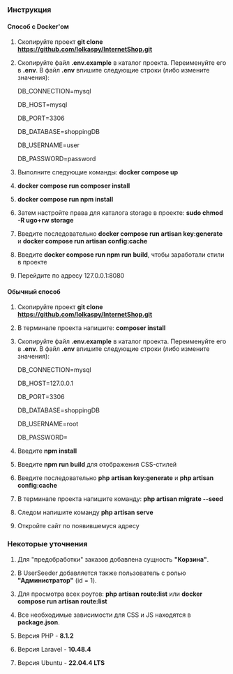 ### Инструкция
#### Способ с Docker'ом
1. Скопируйте проект **git clone https://github.com/lolkaspy/InternetShop.git**
2. Скопируйте файл **.env.example** в каталог проекта. Переименуйте его в **.env**. В файл **.env** впишите следующие строки (либо измените значения):

    DB_CONNECTION=mysql

    DB_HOST=mysql

    DB_PORT=3306

    DB_DATABASE=shoppingDB

    DB_USERNAME=user

    DB_PASSWORD=password
3. Выполните следующие команды: **docker compose up**
4. **docker compose run composer install**
5. **docker compose run npm install**
6. Затем настройте права для каталога storage в проекте: **sudo chmod -R ugo+rw storage**
7. Введите последовательно **docker compose run artisan key:generate** и **docker compose run artisan config:cache**
8. Введите **docker compose run npm run build**, чтобы заработали стили в проекте
9. Перейдите по адресу 127.0.0.1:8080
#### Обычный способ
1. Скопируйте проект **git clone https://github.com/lolkaspy/InternetShop.git**
2. В терминале проекта напишите: **composer install**
3. Скопируйте файл **.env.example** в каталог проекта. Переименуйте его в **.env**. В файл **.env** впишите следующие строки (либо измените значения):

    DB_CONNECTION=mysql
       
    DB_HOST=127.0.0.1
      
    DB_PORT=3306
       
    DB_DATABASE=shoppingDB
       
    DB_USERNAME=root
      
    DB_PASSWORD=
4. Введите **npm install**
5. Введите **npm run build** для отображения CSS-стилей
6. Введите последовательно **php artisan key:generate** и **php artisan config:cache**   
7. В терминале проекта напишите команду: **php artisan migrate --seed**
8. Следом напишите команду **php artisan serve**
9. Откройте сайт по появившемуся адресу

### Некоторые уточнения
1. Для "предобработки" заказов добавлена сущность **"Корзина"**.

2. В UserSeeder добавляется также пользователь с ролью **"Администратор"** (id = 1).

3. Для просмотра всех роутов: **php artisan route:list** или **docker compose run artisan route:list**

4. Все необходимые зависимости для CSS и JS находятся в **package.json**.

5. Версия PHP - **8.1.2**

6. Версия Laravel - **10.48.4**

7. Версия Ubuntu - **22.04.4 LTS**
